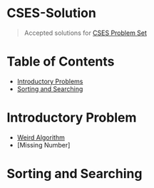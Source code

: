 # CSES-Solution
> Accepted solutions for [CSES Problem Set](https://cses.fi/problemset)
# Table of Contents
* [Introductory Problems](#Introductory-Problems)
* [Sorting and Searching](#Sorting-and-Searching)
# Introductory Problem <a id='Introductory-Problems'></a>
* [Weird Algorithm](src/Weird%20Algorithm.cpp)
* [Missing Number]
# Sorting and Searching <a id='Sorting-and-Searching'></a>